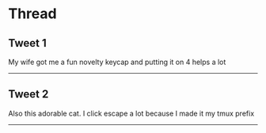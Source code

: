 # Thread

## Tweet 1

My wife got me a fun novelty keycap and putting it on 4 helps a lot

---

## Tweet 2

Also this adorable cat. I click escape a lot because I made it my tmux prefix

---

